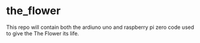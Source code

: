 # the_flower
This repo will contain both the ardiuno uno and raspberry pi zero code used to give the The Flower its life.  
